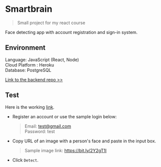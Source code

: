 # Smartbrain
> Small project for my react course

Face detecting app with account registration and sign-in system.

## Environment

Language: JavaScript (React, Node)  
Cloud Platform : Heroku  
Database: PostgreSQL

[Link to the backend repo >>](https://github.com/maric0des/smartbrain-api)

## Test

Here is the working [link](https://smartbrain-prj.herokuapp.com/).  

- Register an account or use the sample login below:
     > Email: test@gmail.com  
    Password: test
- Copy URL of an image with a person's face and paste in the input box.
    > Sample image link:
    https://bit.ly/2Y2gT1I
- Click `Detect`.
